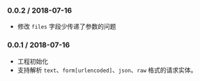 ### 0.0.2 / 2018-07-16
* 修改 `files` 字段少传递了参数的问题
### 0.0.1 / 2018-07-16
* 工程初始化
* 支持解析 `text`、`form[urlencoded]`、`json`、`raw` 格式的请求实体。